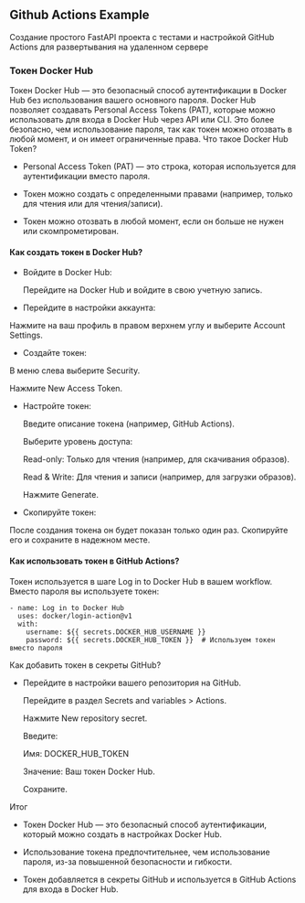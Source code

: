 ## Github Actions Example

Создание простого FastAPI проекта с тестами и настройкой GitHub Actions 
для развертывания на удаленном сервере



### Токен Docker Hub
Токен Docker Hub — это безопасный способ аутентификации в Docker Hub без использования вашего основного пароля. Docker Hub позволяет создавать Personal Access Tokens (PAT), которые можно использовать для входа в Docker Hub через API или CLI. Это более безопасно, чем использование пароля, так как токен можно отозвать в любой момент, и он имеет ограниченные права.
Что такое Docker Hub Token?

* Personal Access Token (PAT) — это строка, которая используется для аутентификации вместо пароля.

* Токен можно создать с определенными правами (например, только для чтения или для чтения/записи).

* Токен можно отозвать в любой момент, если он больше не нужен или скомпрометирован.

#### Как создать токен в Docker Hub?

* Войдите в Docker Hub:

    Перейдите на Docker Hub и войдите в свою учетную запись.

* Перейдите в настройки аккаунта:

Нажмите на ваш профиль в правом верхнем углу и выберите Account Settings.

* Создайте токен:

В меню слева выберите Security.

Нажмите New Access Token.

* Настройте токен:

    Введите описание токена (например, GitHub Actions).

    Выберите уровень доступа:

    Read-only: Только для чтения (например, для скачивания образов).

    Read & Write: Для чтения и записи (например, для загрузки образов).

    Нажмите Generate.

* Скопируйте токен:

После создания токена он будет показан только один раз. Скопируйте его и сохраните в надежном месте.

#### Как использовать токен в GitHub Actions?

Токен используется в шаге Log in to Docker Hub в вашем workflow. Вместо пароля вы используете токен:

```
- name: Log in to Docker Hub
  uses: docker/login-action@v1
  with:
    username: ${{ secrets.DOCKER_HUB_USERNAME }}
    password: ${{ secrets.DOCKER_HUB_TOKEN }}  # Используем токен вместо пароля
```



Как добавить токен в секреты GitHub?

* Перейдите в настройки вашего репозитория на GitHub.

    Перейдите в раздел Secrets and variables > Actions.

    Нажмите New repository secret.

    Введите:

    Имя: DOCKER_HUB_TOKEN

    Значение: Ваш токен Docker Hub.

    Сохраните.

Итог

* Токен Docker Hub — это безопасный способ аутентификации, который можно создать в настройках Docker Hub.

* Использование токена предпочтительнее, чем использование пароля, из-за повышенной безопасности и гибкости.

* Токен добавляется в секреты GitHub и используется в GitHub Actions для входа в Docker Hub.